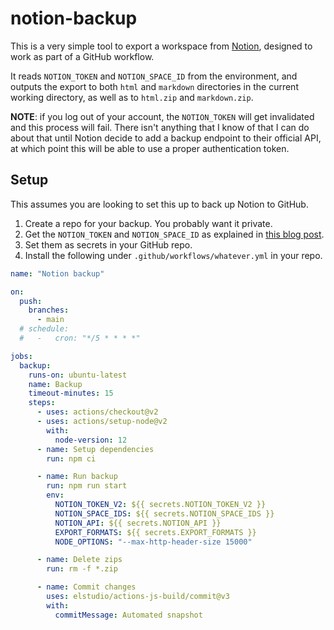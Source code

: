 
# notion-backup

This is a very simple tool to export a workspace from [Notion](https://www.notion.so/), designed
to work as part of a GitHub workflow.

It reads `NOTION_TOKEN` and `NOTION_SPACE_ID` from the environment, and outputs the export to both
`html` and `markdown` directories in the current working directory, as well as to `html.zip` and
`markdown.zip`.

**NOTE**: if you log out of your account, the `NOTION_TOKEN` will get invalidated and this process
will fail. There isn't anything that I know of that I can do about that until Notion decide to add
a backup endpoint to their official API, at which point this will be able to use a proper
authentication token.

## Setup

This assumes you are looking to set this up to back up Notion to GitHub.

1. Create a repo for your backup. You probably want it private.
2. Get the `NOTION_TOKEN` and `NOTION_SPACE_ID` as explained in
  [this blog post](https://medium.com/@arturburtsev/automated-notion-backups-f6af4edc298d).
3. Set them as secrets in your GitHub repo.
4. Install the following under `.github/workflows/whatever.yml` in your repo.

```yaml
name: "Notion backup"

on:
  push:
    branches:
      - main
  # schedule:
  #   -   cron: "*/5 * * * *"

jobs:
  backup:
    runs-on: ubuntu-latest
    name: Backup
    timeout-minutes: 15
    steps:
      - uses: actions/checkout@v2
      - uses: actions/setup-node@v2
        with:
          node-version: 12
      - name: Setup dependencies
        run: npm ci

      - name: Run backup
        run: npm run start
        env:
          NOTION_TOKEN_V2: ${{ secrets.NOTION_TOKEN_V2 }}
          NOTION_SPACE_IDS: ${{ secrets.NOTION_SPACE_IDS }}
          NOTION_API: ${{ secrets.NOTION_API }}
          EXPORT_FORMATS: ${{ secrets.EXPORT_FORMATS }}
          NODE_OPTIONS: "--max-http-header-size 15000"

      - name: Delete zips
        run: rm -f *.zip

      - name: Commit changes
        uses: elstudio/actions-js-build/commit@v3
        with:
          commitMessage: Automated snapshot
```
